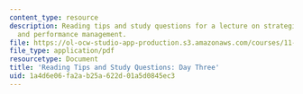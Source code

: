 ```yaml
---
content_type: resource
description: Reading tips and study questions for a lecture on strategic collaboration
  and performance management.
file: https://ol-ocw-studio-app-production.s3.amazonaws.com/courses/11-958-getting-things-implemented-strategy-people-performance-and-leadership-january-iap-2009/1a4d6e06fa2ab25a622d01a5d0845ec3_questions3.pdf
file_type: application/pdf
resourcetype: Document
title: 'Reading Tips and Study Questions: Day Three'
uid: 1a4d6e06-fa2a-b25a-622d-01a5d0845ec3
---
```

